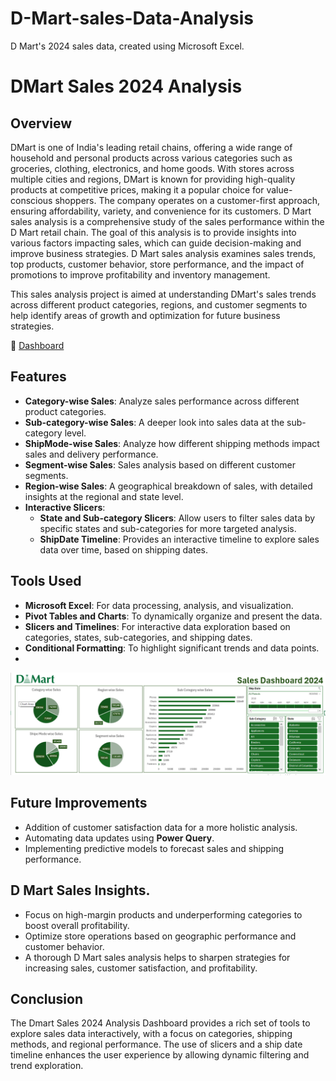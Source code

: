 # D-Mart-sales-Data-Analysis
D Mart's 2024 sales data, created using Microsoft Excel.


# DMart Sales 2024 Analysis 

## Overview
DMart is one of India's leading retail chains, offering a wide range of household and personal products across various categories such as groceries, clothing, electronics, and home goods. With stores across multiple cities and regions, DMart is known for providing high-quality products at competitive prices, making it a popular choice for value-conscious shoppers. The company operates on a customer-first approach, ensuring affordability, variety, and convenience for its customers. 
D Mart sales analysis is a comprehensive study of the sales performance within the D Mart retail chain. The goal of this analysis is to provide insights into various factors impacting sales, which can guide decision-making and improve business strategies.
D Mart sales analysis examines sales trends, top products, customer behavior, store performance, and the impact of promotions to improve profitability and inventory management.

This sales analysis project is aimed at understanding DMart's sales trends across different product categories, regions, and customer segments to help identify areas of growth and optimization for future business strategies.

🔗 [Dashboard](https://github.com/nihalshaikh-analyst/D-Mart-sales-Data-Analysis/blob/main/DMart%20Sales%20Dashboard%202024%20by%20Excel.xlsx)

## Features
- **Category-wise Sales**: Analyze sales performance across different product categories.
- **Sub-category-wise Sales**: A deeper look into sales data at the sub-category level.
- **ShipMode-wise Sales**: Analyze how different shipping methods impact sales and delivery performance.
- **Segment-wise Sales**: Sales analysis based on different customer segments.
- **Region-wise Sales**: A geographical breakdown of sales, with detailed insights at the regional and state level.
- **Interactive Slicers**: 
  - **State and Sub-category Slicers**: Allow users to filter sales data by specific states and sub-categories for more targeted analysis.
  - **ShipDate Timeline**: Provides an interactive timeline to explore sales data over time, based on shipping dates.

## Tools Used
- **Microsoft Excel**: For data processing, analysis, and visualization.
- **Pivot Tables and Charts**: To dynamically organize and present the data.
- **Slicers and Timelines**: For interactive data exploration based on categories, states, sub-categories, and shipping dates.
- **Conditional Formatting**: To highlight significant trends and data points.
- 
![Company Logo](https://github.com/nihalshaikh-analyst/D-Mart-sales-Data-Analysis/blob/main/D%20mart%20Dashboard.png)

## Future Improvements
- Addition of customer satisfaction data for a more holistic analysis.
- Automating data updates using **Power Query**.
- Implementing predictive models to forecast sales and shipping performance.
  
## D Mart Sales Insights.
- Focus on high-margin products and underperforming categories to boost overall profitability.
- Optimize store operations based on geographic performance and customer behavior.
- A thorough D Mart sales analysis helps to sharpen strategies for increasing sales, customer satisfaction, and profitability.

## Conclusion
The Dmart Sales 2024 Analysis Dashboard provides a rich set of tools to explore sales data interactively, with a focus on categories, shipping methods, and regional performance. The use of slicers and a ship date timeline enhances the user experience by allowing dynamic filtering and trend exploration.
